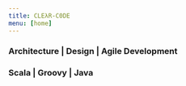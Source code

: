 ```yaml
---
title: CLEλR-C0DE
menu: [home]
---
```


### Architecture | Design | Agile Development

### Scala | Groovy | Java
